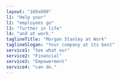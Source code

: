 ```yaml
---
layout: "160x600"
l1: "Help your"
l2: "employees go"
l3: "further in life"
l4: "and at work."
taglineTitle: "Morgan Stanley at Work"
taglineSlogan: "Your company at its best"
service1: "See what our"
service2: "Financial"
service3: "Empowerment"
service4: "can do."
---
```

